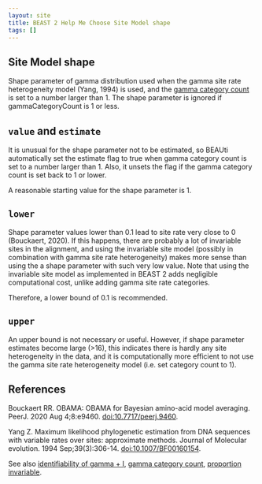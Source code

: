```yaml
---
layout: site
title: BEAST 2 Help Me Choose Site Model shape
tags: []
---
```


## Site Model shape

Shape parameter of gamma distribution used when the gamma site rate heterogeneity model (Yang, 1994) is used, and the [gamma category count](../gammaCategoryCount/) is set to a number larger than 1.
The shape parameter is ignored if gammaCategoryCount is 1 or less.

## `value` and `estimate`

It is unusual for the shape parameter not to be estimated, so BEAUti automatically set the estimate flag to true when gamma category count is set to a number larger than 1. Also, it unsets the flag if the gamma category count is set back to 1 or lower.

A reasonable starting value for the shape parameter is 1.

## `lower`

Shape parameter values lower than 0.1 lead to site rate very close to 0 (Bouckaert, 2020). 
If this happens, there are probably a lot of invariable sites in the alignment, and using the invariable site model (possibly in combination with gamma site rate heterogeneity) makes more sense than using the a shape parameter with such very low value. 
Note that using the invariable site model as implemented in BEAST 2 adds negligible computational cost, unlike adding gamma site rate categories.

Therefore, a lower bound of 0.1 is recommended.

## `upper`

An upper bound is not necessary or useful. 
However, if shape parameter estimates become large (>16), this indicates there is hardly any site heterogeneity in the data, and it is computationally more efficient to not use the gamma site rate heterogeneity model (i.e. set category count to 1).

## References

Bouckaert RR. OBAMA: OBAMA for Bayesian amino-acid model averaging. PeerJ. 2020 Aug 4;8:e9460. <a href="http://doi.org/10.7717/peerj.9460">doi:10.7717/peerj.9460</a>.

Yang Z. Maximum likelihood phylogenetic estimation from DNA sequences with variable rates over sites: approximate methods. Journal of Molecular evolution. 1994 Sep;39(3):306-14. <a href="http://doi.org/10.1007/BF00160154">doi:10.1007/BF00160154</a>.

See also [identifiability of gamma + I](http://www.beast2.org/2020/11/25/OBAMA.html), [gamma category count](../gammaCategoryCount/), [proportion invariable](../proportionInvariant/).